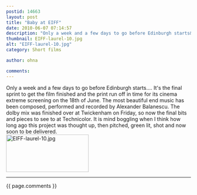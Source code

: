 ```yaml
---
postid: 14663
layout: post
title: "Baby at EIFF"
date: 2010-06-07 07:14:57
description: "Only a week and a few days to go before Edinburgh starts&#8230;. It&#8217;s the final sprint to get the film finished and the print run off in time for its cinema extreme screening on the 18th of June. The most&#8230;"
thumbnail: EIFF-laurel-10.jpg
alt: "EIFF-laurel-10.jpg"
category: Short films

author: ohna

comments:
---
```


<p>Only a week and a few days to go before Edinburgh starts.... It's the final sprint to get the film finished and the print run off in time for its cinema extreme screening on the 18th of June. The most beautiful end music has been composed, performed and recorded by Alexander Balanescu. The dolby mix was finished over at Twickenham on Friday, so now the final bits and pieces to see to at Technicolor. It is mind boggling when I think how long ago this project was thought up, then pitched, green lit, shot and now soon to be delivered.<br />
<span class="mt-enclosure mt-enclosure-image" style="display: inline;"><a href="{{ site.baseurl }}/assets_c/2010/06/EIFF-laurel-10.html" onclick="window.open('{{ site.baseurl }}/assets_c/2010/06/EIFF-laurel-10.html','popup','width=791,height=359,scrollbars=no,resizable=no,toolbar=no,directories=no,location=no,menubar=no,status=no,left=0,top=0'); return false"><img src="{{ site.baseurl }}/assets_c/2010/06/EIFF-laurel-10-thumb-225x102.jpg" width="225" height="102" alt="EIFF-laurel-10.jpg" class="mt-image-none" style="" /></a></span></p>

<hr>

{{ page.comments }}


